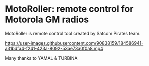 # MotoRoller: remote control for Motorola GM radios

MotoRoller is remote control tool created by Satcom Pirates team.

https://user-images.githubusercontent.com/90838159/184586941-a31bdfa4-f241-423a-8092-53ae73a0f0a8.mp4

Many thanks to YAMAL & TURBINA
